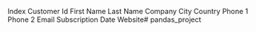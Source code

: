 Index
Customer Id
First Name
Last Name
Company
City
Country
Phone 1
Phone 2
Email
Subscription Date
Website#   p a n d a s _ p r o j e c t  
 